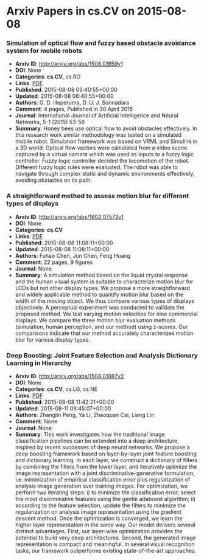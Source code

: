# Arxiv Papers in cs.CV on 2015-08-08
### Simulation of optical flow and fuzzy based obstacle avoidance system for mobile robots
- **Arxiv ID**: http://arxiv.org/abs/1508.01859v1
- **DOI**: None
- **Categories**: **cs.CV**, cs.RO
- **Links**: [PDF](http://arxiv.org/pdf/1508.01859v1)
- **Published**: 2015-08-08 06:40:55+00:00
- **Updated**: 2015-08-08 06:40:55+00:00
- **Authors**: G. D. Illeperuma, D. U. J. Sonnadara
- **Comment**: 4 pages, Published in 30 April 2015
- **Journal**: International Journal of Artificial Intelligence and Neural
  Networks, 5-1 (2015) 53-56
- **Summary**: Honey bees use optical flow to avoid obstacles effectively. In this research work similar methodology was tested on a simulated mobile robot. Simulation framework was based on VRML and Simulink in a 3D world. Optical flow vectors were calculated from a video scene captured by a virtual camera which was used as inputs to a fuzzy logic controller. Fuzzy logic controller decided the locomotion of the robot. Different fuzzy logic rules were evaluated. The robot was able to navigate through complex static and dynamic environments effectively, avoiding obstacles on its path.



### A straightforward method to assess motion blur for different types of displays
- **Arxiv ID**: http://arxiv.org/abs/1602.07573v1
- **DOI**: None
- **Categories**: **cs.CV**
- **Links**: [PDF](http://arxiv.org/pdf/1602.07573v1)
- **Published**: 2015-08-08 11:08:11+00:00
- **Updated**: 2015-08-08 11:08:11+00:00
- **Authors**: Fuhao Chen, Jun Chen, Feng Huang
- **Comment**: 22 pages, 9 figures
- **Journal**: None
- **Summary**: A simulation method based on the liquid crystal response and the human visual system is suitable to characterize motion blur for LCDs but not other display types. We propose a more straightforward and widely applicable method to quantify motion blur based on the width of the moving object. We thus compare various types of displays objectively. A perceptual experiment was conducted to validate the proposed method. We test varying motion velocities for nine commercial displays. We compare the three motion blur evaluation methods (simulation, human perception, and our method) using z-scores. Our comparisons indicate that our method accurately characterizes motion blur for various display types.



### Deep Boosting: Joint Feature Selection and Analysis Dictionary Learning in Hierarchy
- **Arxiv ID**: http://arxiv.org/abs/1508.01887v2
- **DOI**: None
- **Categories**: **cs.CV**, cs.LG, cs.NE
- **Links**: [PDF](http://arxiv.org/pdf/1508.01887v2)
- **Published**: 2015-08-08 11:42:21+00:00
- **Updated**: 2015-08-11 09:45:07+00:00
- **Authors**: Zhanglin Peng, Ya Li, Zhaoquan Cai, Liang Lin
- **Comment**: None
- **Journal**: None
- **Summary**: This work investigates how the traditional image classification pipelines can be extended into a deep architecture, inspired by recent successes of deep neural networks. We propose a deep boosting framework based on layer-by-layer joint feature boosting and dictionary learning. In each layer, we construct a dictionary of filters by combining the filters from the lower layer, and iteratively optimize the image representation with a joint discriminative-generative formulation, i.e. minimization of empirical classification error plus regularization of analysis image generation over training images. For optimization, we perform two iterating steps: i) to minimize the classification error, select the most discriminative features using the gentle adaboost algorithm; ii) according to the feature selection, update the filters to minimize the regularization on analysis image representation using the gradient descent method. Once the optimization is converged, we learn the higher layer representation in the same way. Our model delivers several distinct advantages. First, our layer-wise optimization provides the potential to build very deep architectures. Second, the generated image representation is compact and meaningful. In several visual recognition tasks, our framework outperforms existing state-of-the-art approaches.



